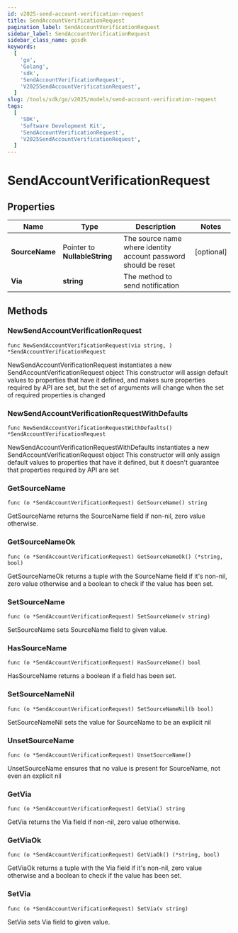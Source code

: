 ```yaml
---
id: v2025-send-account-verification-request
title: SendAccountVerificationRequest
pagination_label: SendAccountVerificationRequest
sidebar_label: SendAccountVerificationRequest
sidebar_class_name: gosdk
keywords:
  [
    'go',
    'Golang',
    'sdk',
    'SendAccountVerificationRequest',
    'V2025SendAccountVerificationRequest',
  ]
slug: /tools/sdk/go/v2025/models/send-account-verification-request
tags:
  [
    'SDK',
    'Software Development Kit',
    'SendAccountVerificationRequest',
    'V2025SendAccountVerificationRequest',
  ]
---
```


# SendAccountVerificationRequest

## Properties

| Name | Type | Description | Notes |
| --- | --- | --- | --- |
| **SourceName** | Pointer to **NullableString** | The source name where identity account password should be reset | [optional] |
| **Via** | **string** | The method to send notification |

## Methods

### NewSendAccountVerificationRequest

`func NewSendAccountVerificationRequest(via string, ) *SendAccountVerificationRequest`

NewSendAccountVerificationRequest instantiates a new SendAccountVerificationRequest object This constructor will assign default values to properties that have it defined, and makes sure properties required by API are set, but the set of arguments will change when the set of required properties is changed

### NewSendAccountVerificationRequestWithDefaults

`func NewSendAccountVerificationRequestWithDefaults() *SendAccountVerificationRequest`

NewSendAccountVerificationRequestWithDefaults instantiates a new SendAccountVerificationRequest object This constructor will only assign default values to properties that have it defined, but it doesn't guarantee that properties required by API are set

### GetSourceName

`func (o *SendAccountVerificationRequest) GetSourceName() string`

GetSourceName returns the SourceName field if non-nil, zero value otherwise.

### GetSourceNameOk

`func (o *SendAccountVerificationRequest) GetSourceNameOk() (*string, bool)`

GetSourceNameOk returns a tuple with the SourceName field if it's non-nil, zero value otherwise and a boolean to check if the value has been set.

### SetSourceName

`func (o *SendAccountVerificationRequest) SetSourceName(v string)`

SetSourceName sets SourceName field to given value.

### HasSourceName

`func (o *SendAccountVerificationRequest) HasSourceName() bool`

HasSourceName returns a boolean if a field has been set.

### SetSourceNameNil

`func (o *SendAccountVerificationRequest) SetSourceNameNil(b bool)`

SetSourceNameNil sets the value for SourceName to be an explicit nil

### UnsetSourceName

`func (o *SendAccountVerificationRequest) UnsetSourceName()`

UnsetSourceName ensures that no value is present for SourceName, not even an explicit nil

### GetVia

`func (o *SendAccountVerificationRequest) GetVia() string`

GetVia returns the Via field if non-nil, zero value otherwise.

### GetViaOk

`func (o *SendAccountVerificationRequest) GetViaOk() (*string, bool)`

GetViaOk returns a tuple with the Via field if it's non-nil, zero value otherwise and a boolean to check if the value has been set.

### SetVia

`func (o *SendAccountVerificationRequest) SetVia(v string)`

SetVia sets Via field to given value.
